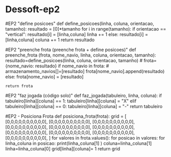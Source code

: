 # Dessoft-ep2
#EP2 "define posicoes"
def define_posicoes(linha, coluna, orientacao, tamanho):
    resultado = [0]*tamanho
    for i in range(tamanho):
        if orientacao == "vertical":
            resultado[i] = [linha,coluna]
            linha += 1
        else:
            resultado[i] = [linha,coluna]
            coluna += 1
    return resultado

#EP2 "preenche frota (preenche frota + define posicoes)"
def preenche_frota (frota, nome_navio, linha, coluna, orientacao, tamanho):
    resultado=define_posicoes(linha, coluna, orientacao, tamanho)
    # frota={nome_navio: resultado}
    if nome_navio in frota:
        # armazenamento_navios[]=[resultado]
        frota[nome_navio].append(resultado)
    else:
        frota[nome_navio] = [resultado]

    return frota
    
#EP2 "faz jogada (código solo)"
def faz_jogada(tabuleiro, linha, coluna):
    if tabuleiro[linha][coluna] == 1:
        tabuleiro[linha][coluna] = "X"
    elif tabuleiro[linha][coluna] == 0:
        tabuleiro[linha][coluna] = "-"
    return tabuleiro
    
#EP2 - Posiciona Frota
def posiciona_frota(frota):
    grid = [
      [0,0,0,0,0,0,0,0,0,0],
      [0,0,0,0,0,0,0,0,0,0],
      [0,0,0,0,0,0,0,0,0,0],
      [0,0,0,0,0,0,0,0,0,0],
      [0,0,0,0,0,0,0,0,0,0],
      [0,0,0,0,0,0,0,0,0,0],
      [0,0,0,0,0,0,0,0,0,0],
      [0,0,0,0,0,0,0,0,0,0],
      [0,0,0,0,0,0,0,0,0,0],
      [0,0,0,0,0,0,0,0,0,0],
  ]
    for valores in frota.values():
        for posicao in valores:
            for linha_coluna in posicao:
                print(linha_coluna[1] )
                coluna=linha_coluna[1]
                linha=linha_coluna[0]
                grid[linha][coluna]= 1
    return grid
